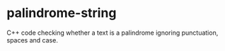 # palindrome-string
C++ code checking whether a text is a palindrome ignoring punctuation, spaces and case.
